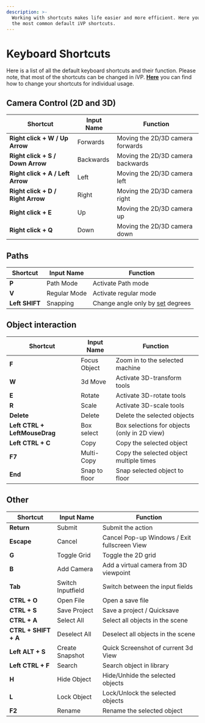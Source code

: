 ```yaml
---
description: >-
  Working with shortcuts makes life easier and more efficient. Here you can find
  the most common default iVP shortcuts.
---
```


# Keyboard Shortcuts

Here is a list of all the default keyboard shortcuts and their function. Please note, that most of the shortcuts can be changed in iVP. 
[**Here**](settings/input-manager.md) you can find how to change your shortcuts for individual usage.

## **Camera Control (2D and 3D)**

| Shortcut                          | Input Name | Function                          |
| --------------------------------- | ---------- | --------------------------------- |
| **Right click + W / Up Arrow**    | Forwards   | Moving the 2D/3D camera forwards  |
| **Right click + S / Down Arrow**  | Backwards  | Moving the 2D/3D camera backwards |
| **Right click + A / Left Arrow**  | Left       | Moving the 2D/3D camera left      |
| **Right click + D / Right Arrow** | Right      | Moving the 2D/3D camera right     |
| **Right click + E**               | Up         | Moving the 2D/3D camera up        |
| **Right click + Q**               | Down       | Moving the 2D/3D camera down      |

## **Paths**

| Shortcut       | Input Name   | Function                             |
| -------------- | ------------ | ------------------------------------ |
| **P**          | Path Mode    | Activate Path mode                   |
| **V**          | Regular Mode | Activate regular mode                |
| **Left SHIFT** | Snapping     | Change angle only by [set](../ivp-planning/settings/global-settings.md#the-options-explained) degrees |

## **Object interaction**

| Shortcut                      | Input Name    | Function                                     |
| ----------------------------- | ------------- | -------------------------------------------- | 
| **F**                         | Focus Object  | Zoom in to the selected machine              | 
| **W**                         | 3d Move       | Activate 3D-transform tools                  | 
| **E**                         | Rotate        | Activate 3D-rotate tools                     |
| **R**                         | Scale         | Activate 3D-scale tools                      |
| **Delete**                    | Delete        | Delete the selected objects                  |
| **Left CTRL + LeftMouseDrag** | Box select    | Box selections for objects (only in 2D view) |
| **Left CTRL + C**             | Copy          | Copy the selected object                     |
| **F7**                        | Multi-Copy    | Copy the selected object multiple times      |
| **End**                       | Snap to floor | Snap selected object to floor                |

## **Other**

| Shortcut             | Input Name        | Function                                         |
| -------------------- | ----------------- | ------------------------------------------------ |
| **Return**           | Submit            | Submit the action                                |
| **Escape**           | Cancel            | Cancel Pop-up Windows / Exit fullscreen View     |
| **G**                | Toggle Grid       | Toggle the 2D grid                               |
| **B**                | Add Camera        | Add a virtual camera from 3D viewpoint           |
| **Tab**              | Switch Inputfield | Switch between the input fields                  |
| **CTRL + O**         | Open File         | Open a save file                                 |
| **CTRL + S**         | Save Project      | Save a project / Quicksave                       |
| **CTRL + A**         | Select All        | Select all objects in the scene                  |
| **CTRL + SHIFT + A** | Deselect All      | Deselect all objects in the scene                |
| **Left ALT + S**     | Create Snapshot   | Quick Screenshot of current 3d View              |
| **Left CTRL + F**    | Search            | Search object in library                         |
| **H**                | Hide Object       | Hide/Unhide the selected objects                 |
| **L**                | Lock Object       | Lock/Unlock the selected objects                 |
| **F2**               | Rename            | Rename the selected object                       |